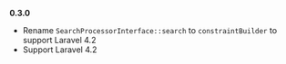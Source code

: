 __0.3.0__

*   Rename `SearchProcessorInterface::search` to `constraintBuilder` to support Laravel 4.2
*   Support Laravel 4.2